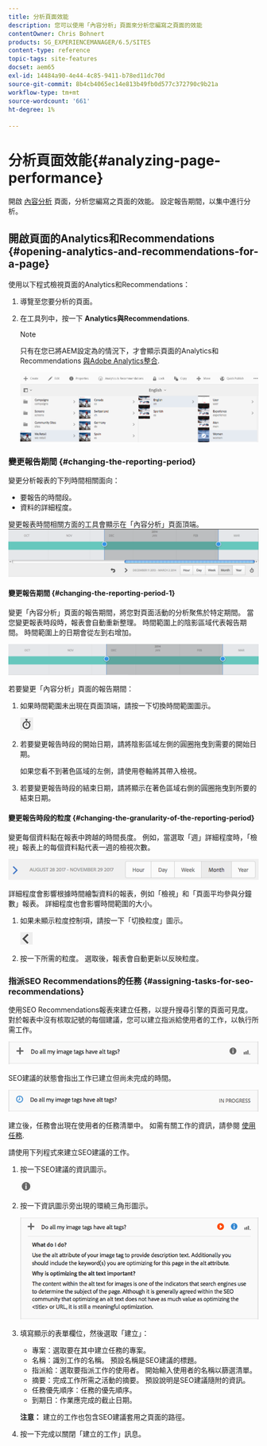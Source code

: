 ```yaml
---
title: 分析頁面效能
description: 您可以使用「內容分析」頁面來分析您編寫之頁面的效能
contentOwner: Chris Bohnert
products: SG_EXPERIENCEMANAGER/6.5/SITES
content-type: reference
topic-tags: site-features
docset: aem65
exl-id: 14484a90-4e44-4c85-9411-b78ed11dc70d
source-git-commit: 8b4cb4065ec14e813b49fb0d577c372790c9b21a
workflow-type: tm+mt
source-wordcount: '661'
ht-degree: 1%

---
```


# 分析頁面效能{#analyzing-page-performance}

開啟 [內容分析](/help/sites-authoring/content-insights.md) 頁面，分析您編寫之頁面的效能。 設定報告期間，以集中進行分析。

## 開啟頁面的Analytics和Recommendations {#opening-analytics-and-recommendations-for-a-page}

使用以下程式檢視頁面的Analytics和Recommendations：

1. 導覽至您要分析的頁面。
1. 在工具列中，按一下 **Analytics與Recommendations**.

   >[!NOTE]
   >
   >只有在您已將AEM設定為的情況下，才會顯示頁面的Analytics和Recommendations [與Adobe Analytics整合](/help/sites-administering/adobeanalytics-connect.md).

   ![screen-shot_2019-03-05at115319](assets/screen-shot_2019-03-05at115319.png)

### 變更報告期間 {#changing-the-reporting-period}

變更分析報表的下列時間相關面向：

* 要報告的時間段。
* 資料的詳細程度。

變更報表時間相關方面的工具會顯示在「內容分析」頁面頂端。 ![chlimage_1-126](assets/chlimage_1-126.png)

#### 變更報告期間 {#changing-the-reporting-period-1}

變更「內容分析」頁面的報告期間，將您對頁面活動的分析聚焦於特定期間。 當您變更報表時段時，報表會自動重新整理。 時間範圍上的陰影區域代表報告期間。 時間範圍上的日期會從左到右增加。

![chlimage_1-127](assets/chlimage_1-127.png)

若要變更「內容分析」頁面的報告期間：

1. 如果時間範圍未出現在頁面頂端，請按一下切換時間範圍圖示。

   ![切換時間範圍](do-not-localize/chlimage_1-22.png)

1. 若要變更報告時段的開始日期，請將陰影區域左側的圓圈拖曳到需要的開始日期。

   如果您看不到著色區域的左側，請使用卷軸將其帶入檢視。

1. 若要變更報告時段的結束日期，請將顯示在著色區域右側的圓圈拖曳到所要的結束日期。

#### 變更報告時段的粒度 {#changing-the-granularity-of-the-reporting-period}

變更每個資料點在報表中跨越的時間長度。 例如，當選取「週」詳細程度時，「檢視」報表上的每個資料點代表一週的檢視次數。

![screen_shot_2017-11-29at141001](assets/screen_shot_2017-11-29at141001.png)

詳細程度會影響根據時間繪製資料的報表，例如「檢視」和「頁面平均參與分鐘數」報表。 詳細程度也會影響時間範圍的大小。

1. 如果未顯示粒度控制項，請按一下「切換粒度」圖示。

   ![chlimage_1-128](assets/chlimage_1-128.png)

1. 按一下所需的粒度。 選取後，報表會自動更新以反映粒度。

### 指派SEO Recommendations的任務 {#assigning-tasks-for-seo-recommendations}

使用SEO Recommendations報表來建立任務，以提升搜尋引擎的頁面可見度。 對於報表中沒有核取記號的每個建議，您可以建立指派給使用者的工作，以執行所需工作。

![chlimage_1-129](assets/chlimage_1-129.png)

SEO建議的狀態會指出工作已建立但尚未完成的時間。

![chlimage_1-130](assets/chlimage_1-130.png)

建立後，任務會出現在使用者的任務清單中。 如需有關工作的資訊，請參閱 [使用任務](/help/sites-authoring/task-content.md).

請使用下列程式來建立SEO建議的工作。

1. 按一下SEO建議的資訊圖示。

   ![資訊圖示](do-not-localize/chlimage_1-23.png)

1. 按一下資訊圖示旁出現的環繞三角形圖示。

   ![chlimage_1-131](assets/chlimage_1-131.png)

1. 填寫顯示的表單欄位，然後選取「建立」：

   * 專案：選取要在其中建立任務的專案。
   * 名稱：識別工作的名稱。 預設名稱是SEO建議的標題。
   * 指派給：選取要指派工作的使用者。 開始輸入使用者的名稱以篩選清單。
   * 摘要：完成工作所需之活動的摘要。 預設說明是SEO建議隨附的資訊。
   * 任務優先順序：任務的優先順序。
   * 到期日：作業應完成的截止日期。

   **注意：** 建立的工作也包含SEO建議套用之頁面的路徑。

1. 按一下完成以關閉「建立的工作」訊息。
